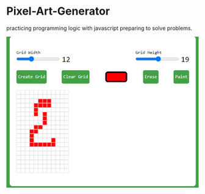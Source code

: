 # Pixel-Art-Generator
practicing programming logic with javascript preparing to solve problems.

![screenshot](img.png)
